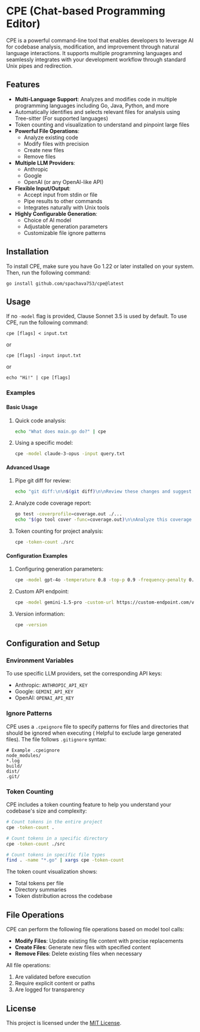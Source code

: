 # CPE (Chat-based Programming Editor)

CPE is a powerful command-line tool that enables developers to leverage AI for codebase analysis, modification, and
improvement through natural language interactions. It supports multiple programming languages and seamlessly integrates
with your development workflow through standard Unix pipes and redirection.

## Features

- **Multi-Language Support**: Analyzes and modifies code in multiple programming languages including Go, Java, Python,
  and more
- Automatically identifies and selects relevant files for analysis using Tree-sitter (For supported languages)
- Token counting and visualization to understand and pinpoint large files
- **Powerful File Operations**:
    - Analyze existing code
    - Modify files with precision
    - Create new files
    - Remove files
- **Multiple LLM Providers**:
    - Anthropic
    - Google
    - OpenAI (or any OpenAI-like API)
- **Flexible Input/Output**:
  - Accept input from stdin or file
  - Pipe results to other commands
  - Integrates naturally with Unix tools
- **Highly Configurable Generation**:
    - Choice of AI model
    - Adjustable generation parameters
    - Customizable file ignore patterns

## Installation

To install CPE, make sure you have Go 1.22 or later installed on your system. Then, run the following command:

```
go install github.com/spachava753/cpe@latest
```

## Usage

If no `-model` flag is provided, Clause Sonnet 3.5 is used by default. To use CPE, run the following command:

```
cpe [flags] < input.txt
```

or

```
cpe [flags] -input input.txt
```

or

```
echo "Hi!" | cpe [flags]
```

### Examples

#### Basic Usage

1. Quick code analysis:
   ```bash
   echo "What does main.go do?" | cpe
   ```

2. Using a specific model:
   ```bash
   cpe -model claude-3-opus -input query.txt
   ```

#### Advanced Usage

1. Pipe git diff for review:
   ```bash
   echo "git diff:\n\n$(git diff)\n\nReview these changes and suggest improvements" | cpe -model gpt-4o
   ```

2. Analyze code coverage report:
   ```bash
   go test -coverprofile=coverage.out ./...
   echo "$(go tool cover -func=coverage.out)\n\nAnalyze this coverage report and suggest areas needing more tests" | cpe
   ```

3. Token counting for project analysis:
   ```bash
   cpe -token-count ./src
   ```

#### Configuration Examples

1. Configuring generation parameters:
   ```bash
   cpe -model gpt-4o -temperature 0.8 -top-p 0.9 -frequency-penalty 0.5 < prompt.txt
   ```

2. Custom API endpoint:
   ```bash
   cpe -model gemini-1.5-pro -custom-url https://custom-endpoint.com/v1 < query.txt
   ```

3. Version information:
   ```bash
   cpe -version
   ```

## Configuration and Setup

### Environment Variables

To use specific LLM providers, set the corresponding API keys:

- Anthropic: `ANTHROPIC_API_KEY`
- Google: `GEMINI_API_KEY`
- OpenAI: `OPENAI_API_KEY`

### Ignore Patterns

CPE uses a `.cpeignore` file to specify patterns for files and directories that should be ignored when executing (
Helpful to exclude large generated files). The file follows `.gitignore` syntax:

```gitignore
# Example .cpeignore
node_modules/
*.log
build/
dist/
.git/
```

### Token Counting

CPE includes a token counting feature to help you understand your codebase's size and complexity:

```bash
# Count tokens in the entire project
cpe -token-count .

# Count tokens in a specific directory
cpe -token-count ./src

# Count tokens in specific file types
find . -name "*.go" | xargs cpe -token-count
```

The token count visualization shows:

- Total tokens per file
- Directory summaries
- Token distribution across the codebase

## File Operations

CPE can perform the following file operations based on model tool calls:

- **Modify Files**: Update existing file content with precise replacements
- **Create Files**: Generate new files with specified content
- **Remove Files**: Delete existing files when necessary

All file operations:

1. Are validated before execution
2. Require explicit content or paths
3. Are logged for transparency

## License

This project is licensed under the [MIT License](LICENSE).